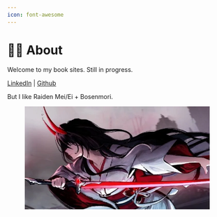 ```yaml
---
icon: font-awesome
---
```


# 🙍‍♂️ About

Welcome to my book sites. Still in progress.

[LinkedIn](https://www.linkedin.com/in/jonathan-sitohang/) | [Github](https://github.com/hazekezia)

But I like Raiden Mei/Ei + Bosenmori.

<figure><img src=".gitbook/assets/SSSC2E2.jpg" alt=""><figcaption></figcaption></figure>
